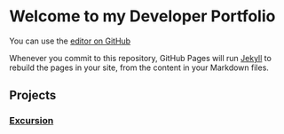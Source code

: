 # Welcome to my Developer Portfolio

You can use the [editor on GitHub](https://github.com/BlackBeltWebDev/portfolio/edit/master/README.md) 

Whenever you commit to this repository, GitHub Pages will run [Jekyll](https://jekyllrb.com/) to rebuild the pages in your site, from the content in your Markdown files.

## Projects

### [Excursion](https://blackbeltwebdev.github.io/portfolio/excursion) 
